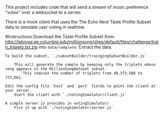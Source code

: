 This project includes code that will send a stream of music preference "votes" over a websocket to a server.

There is a mock client that uses the The Echo Nest Taste Profile Subset data to simulate user voting in realtime.

#Instructions
    Download the Taste Profile Subset from http://labrosa.ee.columbia.edu/millionsong/sites/default/files/challenge/train_triplets.txt.zip into `data/complete`. Extract the data.

    To build the subset, `./subsetBuilder/traingingSubsetBuilder.js`

        This will generate the sample by keeping only the triplets whose song appears in the MillionSongDataset subset.
            This reduces the number of triplets from 48,373,586 to 772,661.

    Edit the config file `host` and `port` fields to point the client at your server.
        Start the client with `./votingSimulator/client.js`
        
    A simple server is provides in votingSimulator/
        Fire it up with `./votingSimulator/server.js`

